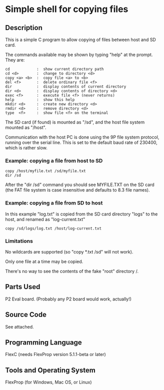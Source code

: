 # Simple shell for copying files

## Description

This is a simple C program to allow copying of files between host and SD card.

The commands available may be shown by typing "help" at the prompt. They are:
```
cd            :  show current directory path
cd <d>        :  change to directory <d>
copy <a> <b>  :  copy file <a> to <b>
del <f>       :  delete ordinary file <f>
dir           :  display contents of current directory
dir <d>       :  display contents of directory <d>
exec <f>      :  execute file <f> (never returns)
help          :  show this help
mkdir <d>     :  create new directory <d>
rmdir <d>     :  remove directory <d>
type  <f>     :  show file <f> on the terminal
```

The SD card (if found) is mounted as "/sd", and the host file system mounted as "/host".

Communication with the host PC is done using the 9P file system protocol, running over the serial line. This is set to the default baud rate of 230400, which is rather slow.

### Example: copying a file from host to SD

```
copy /host/myfile.txt /sd/myfile.txt
dir /sd
```

After the "dir /sd" command you should see MYFILE.TXT on the SD card (the FAT file system is case insensitive and defaults to 8.3 file names).

### Example: copying a file from SD to host

In this example "log.txt" is copied from the SD card directory "logs" to the host, and renamed as "log-current.txt"
```
copy /sd/logs/log.txt /host/log-current.txt
```

### Limitations

No wildcards are supported (so "copy *.txt /sd" will not work).

Only one file at a time may be copied.

There's no way to see the contents of the fake "root" directory /.

## Parts Used

P2 Eval board. (Probably any P2 board would work, actually!)

## Source Code

See attached.

## Programming Language

FlexC (needs FlexProp version 5.1.1-beta or later)

## Tools and Operating System

FlexProp (for Windows, Mac OS, or Linux)

